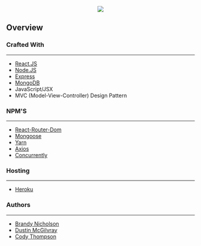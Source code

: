 <p align="center">
  <img src = screenshots/screenshot path here/>
</p>

## Overview




### Crafted With
---
* [React.JS](https://reactjs.org/)
* [Node.JS](https://nodejs.org/en/)
* [Express](https://www.npmjs.com/package/express)
* [MongoDB](https://www.mongodb.com/)
* JavaScript/JSX
* MVC (Model-View-Controller) Design Pattern

### NPM'S
---
* [React-Router-Dom](https://reacttraining.com/react-router/)
* [Mongoose](https://mongoosejs.com/)
* [Yarn](https://yarnpkg.com/en/)
* [Axios](https://www.npmjs.com/package/nodemon)
* [Concurrently](https://www.npmjs.com/package/concurrently)

### Hosting
---
* [Heroku](https://www.heroku.com/)


### Authors
---
* [Brandy Nicholson](https://github.com/blnicholson)
* [Dustin McGilvray](https://github.com/DustinMcGilvray)
* [Cody Thompson](https://github.com/cdt12988)

